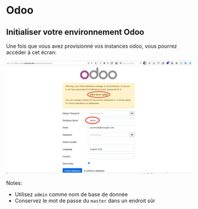 # Odoo

## Initialiser votre environnement Odoo

Une fois que vous avez provisionné vos instances odoo, vous pourrez accéder à cet écran:

![odoo_init](../../../img/odoo_init.png)

Notes:
* Utilisez `admin` comme nom de base de donnée
* Conservez le mot de passe du `master` dans un endroit sûr

